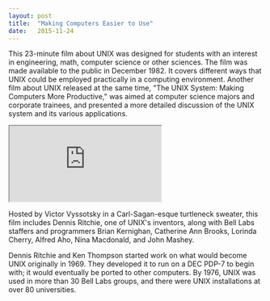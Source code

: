 ```yaml
---
layout: post
title:  "Making Computers Easier to Use"
date:   2015-11-24
---
```


This 23-minute film about UNIX was designed for students with an interest in engineering, math, computer science or other sciences. The film was made available to the public in December 1982. <!--more-->It covers different ways that UNIX could be employed practically in a computing environment. Another film about UNIX released at the same time, "The UNIX System: Making Computers More Productive," was aimed at computer science majors and corporate trainees, and presented a more detailed discussion of the UNIX system and its various applications.

<div class="video">
    <iframe src="https://www.youtube.com/embed/XvDZLjaCJuw" allowfullscreen></iframe>
</div>

Hosted by Victor Vyssotsky in a Carl-Sagan-esque turtleneck sweater, this film includes Dennis Ritchie, one of UNIX's inventors, along with Bell Labs staffers and programmers Brian Kernighan, Catherine Ann Brooks, Lorinda Cherry, Alfred Aho, Nina Macdonald, and John Mashey.

Dennis Ritchie and Ken Thompson started work on what would become UNIX originally in 1969. They developed it to run on a DEC PDP-7 to begin with; it would eventually be ported to other computers. By 1976, UNIX was used in more than 30 Bell Labs groups, and there were UNIX installations at over 80 universities.